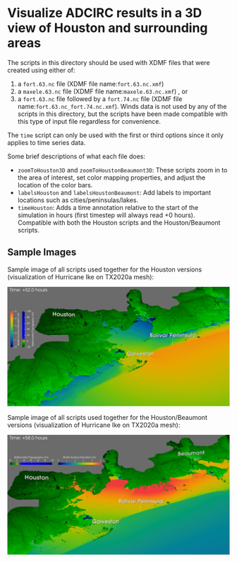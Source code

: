 # Visualize ADCIRC results in a 3D view of Houston and surrounding areas

The scripts in this directory should be used with XDMF files that were created using either of:
1. a ``fort.63.nc`` file (XDMF file name:``fort.63.nc.xmf``)
2. a ``maxele.63.nc`` file (XDMF file name:``maxele.63.nc.xmf``) , or 
3. a ``fort.63.nc`` file followed by a ``fort.74.nc`` file (XDMF file name:``fort.63.nc_fort.74.nc.xmf``). Winds data is not used by any of the scripts in this directory, but the scripts have been made compatible with this type of input file regardless for convenience.

The ``time`` script can only be used with the first or third options since it only applies to time series data.

Some brief descriptions of what each file does:
- ``zoomToHouston3D`` and ``zoomToHoustonBeaumont3D``: These scripts zoom in to the area of interest, set color mapping properties, and adjust the location of the color bars.
- ``labelsHouston`` and ``labelsHoustonBeaumont``: Add labels to important locations such as cities/peninsulas/lakes.
- ``timeHouston``: Adds a time annotation relative to the start of the simulation in hours (first timestep will always read +0 hours). Compatible with both the Houston scripts and
the Houston/Beaumont scripts.

## Sample Images
Sample image of all scripts used together for the Houston versions (visualization of Hurricane Ike on TX2020a mesh):

![](./Houston-sample.png)

Sample image of all scripts used together for the Houston/Beaumont versions (visualization of Hurricane Ike on TX2020a mesh):

![](./Houston-Beaumont-sample.png)
